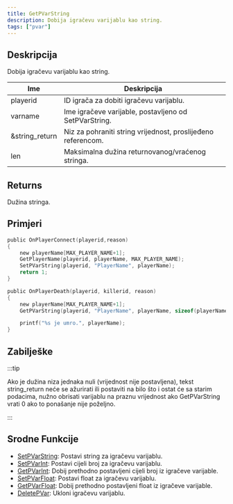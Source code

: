```yaml
---
title: GetPVarString
description: Dobija igračevu varijablu kao string.
tags: ["pvar"]
---
```


## Deskripcija

Dobija igračevu varijablu kao string.

| Ime            | Deskripcija                                                  |
| -------------- | ------------------------------------------------------------ |
| playerid       | ID igrača za dobiti igračevu varijablu.                      |
| varname        | Ime igračeve varijable, postavljeno od SetPVarString.        |
| &string_return | Niz za pohraniti string vrijednost, proslijeđeno referencom. |
| len            | Maksimalna dužina returnovanog/vraćenog stringa.             |

## Returns

Dužina stringa.

## Primjeri

```c
public OnPlayerConnect(playerid,reason)
{
    new playerName[MAX_PLAYER_NAME+1];
    GetPlayerName(playerid, playerName, MAX_PLAYER_NAME);
    SetPVarString(playerid, "PlayerName", playerName);
    return 1;
}

public OnPlayerDeath(playerid, killerid, reason)
{
    new playerName[MAX_PLAYER_NAME+1];
    GetPVarString(playerid, "PlayerName", playerName, sizeof(playerName));

    printf("%s je umro.", playerName);
}
```

## Zabilješke

:::tip

Ako je dužina niza jednaka nuli (vrijednost nije postavljena), tekst string_return neće se ažurirati ili postaviti na bilo što i ostat će sa starim podacima, nužno obrisati varijablu na praznu vrijednost ako GetPVarString vrati 0 ako to ponašanje nije poželjno.

:::

## Srodne Funkcije

- [SetPVarString](SetPVarString): Postavi string za igračevu varijablu.
- [SetPVarInt](SetPVarInt): Postavi cijeli broj za igračevu varijablu.
- [GetPVarInt](GetPVarInt): Dobij prethodno postavljeni cijeli broj iz igračeve varijable.
- [SetPVarFloat](SetPVarFloat): Postavi float za igračevu varijablu.
- [GetPVarFloat](GetPVarFloat): Dobij prethodno postavljeni float iz igračeve varijable.
- [DeletePVar](DeletePVar): Ukloni igračevu varijablu.
